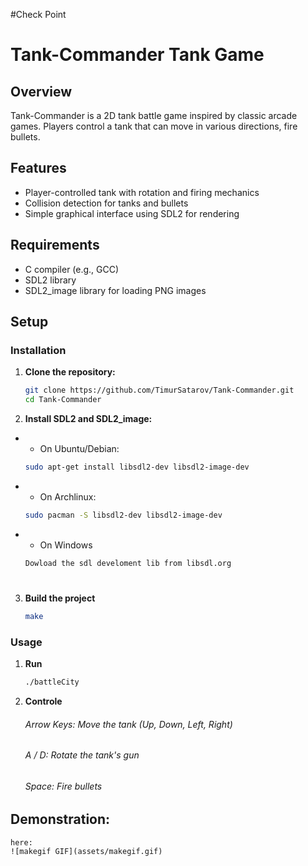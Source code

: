 #Check Point
# Tank-Commander Tank Game

## Overview

Tank-Commander is a 2D tank battle game inspired by classic arcade games. Players control a tank that can move in various directions, fire bullets.

## Features

- Player-controlled tank with rotation and firing mechanics
- Collision detection for tanks and bullets
- Simple graphical interface using SDL2 for rendering

## Requirements

- C compiler (e.g., GCC)
- SDL2 library
- SDL2_image library for loading PNG images

## Setup

### Installation

1. **Clone the repository:**

   ```bash
   git clone https://github.com/TimurSatarov/Tank-Commander.git
   cd Tank-Commander

2. **Install SDL2 and SDL2_image:**
-
    - On Ubuntu/Debian:
    ```bash
    sudo apt-get install libsdl2-dev libsdl2-image-dev
-
    - On Archlinux:
    ```bash
    sudo pacman -S libsdl2-dev libsdl2-image-dev
-
    - On Windows
    ```txt
    Dowload the sdl develoment lib from libsdl.org
#
3. **Build the project**
    ```bash
    make
### Usage

1. **Run**
    ```bash
    ./battleCity
2. **Controle**
    ###### Arrow Keys: Move the tank (Up, Down, Left, Right)
    ###### A / D: Rotate the tank's gun
    ###### Space: Fire bullets

## Demonstration: 
    here:
    ![makegif GIF](assets/makegif.gif)